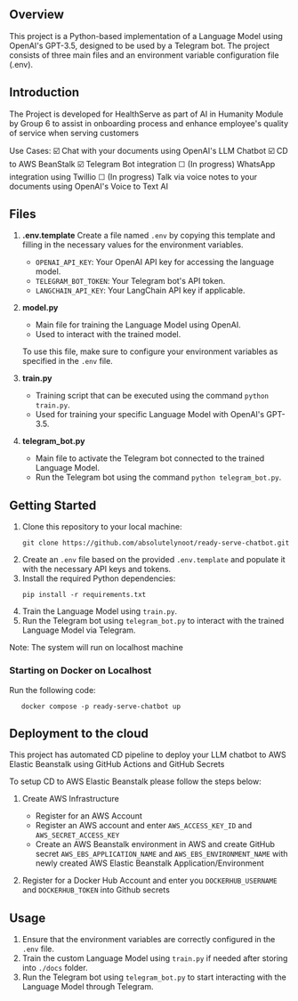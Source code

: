 ## Overview

This project is a Python-based implementation of a Language Model using OpenAI's GPT-3.5, designed to be used by a Telegram bot. The project consists of three main files and an environment variable configuration file (.env).

## Introduction

The Project is developed for HealthServe as part of AI in Humanity Module by Group 6 to assist in onboarding process and enhance employee's quality of service when serving customers 

Use Cases:
☑️ Chat with your documents using OpenAI's LLM Chatbot
☑️ CD to AWS BeanStalk
☑️ Telegram Bot integration
☐ (In progress) WhatsApp integration using Twillio 
☐ (In progress) Talk via voice notes to your documents using OpenAI's Voice to Text AI

## Files

1. **.env.template**
   Create a file named `.env` by copying this template and filling in the necessary values for the environment variables.

   * `OPENAI_API_KEY`: Your OpenAI API key for accessing the language model.
   * `TELEGRAM_BOT_TOKEN`: Your Telegram bot's API token.
   * `LANGCHAIN_API_KEY`: Your LangChain API key if applicable.
2. **model.py**

   * Main file for training the Language Model using OpenAI.
   * Used to interact with the trained model.

   To use this file, make sure to configure your environment variables as specified in the `.env` file.
3. **train.py**

   * Training script that can be executed using the command `python train.py`.
   * Used for training your specific Language Model with OpenAI's GPT-3.5.
4. **telegram_bot.py**

   * Main file to activate the Telegram bot connected to the trained Language Model.
   * Run the Telegram bot using the command `python telegram_bot.py`.

## Getting Started

1. Clone this repository to your local machine:
   ```
   git clone https://github.com/absolutelynoot/ready-serve-chatbot.git
   ```
2. Create an `.env` file based on the provided `.env.template` and populate it with the necessary API keys and tokens.
3. Install the required Python dependencies:
   ```
   pip install -r requirements.txt
   ```
4. Train the Language Model using `train.py`. 
5. Run the Telegram bot using `telegram_bot.py` to interact with the trained Language Model via Telegram.

Note: The system will run on localhost machine

### Starting on Docker on Localhost

Run the following code:
```
   docker compose -p ready-serve-chatbot up 
```

## Deployment to the cloud

This project has automated CD pipeline to deploy your LLM chatbot to AWS Elastic Beanstalk using GitHub Actions and GitHub Secrets

To setup CD to AWS Elastic Beanstalk please follow the steps below:
1. Create AWS Infrastructure
   - Register for an AWS Account
   - Register an AWS account and enter `AWS_ACCESS_KEY_ID` and `AWS_SECRET_ACCESS_KEY`
   - Create an AWS Beanstalk environment in AWS and create GitHub secret `AWS_EBS_APPLICATION_NAME` and `AWS_EBS_ENVIRONMENT_NAME` with newly created AWS Elastic Beanstalk Application/Environment

2. Register for a Docker Hub Account and enter you `DOCKERHUB_USERNAME` and `DOCKERHUB_TOKEN` into Github secrets

## Usage

1. Ensure that the environment variables are correctly configured in the `.env` file.
2. Train the custom Language Model using `train.py` if needed after storing into `./docs` folder.
3. Run the Telegram bot using `telegram_bot.py` to start interacting with the Language Model through Telegram.

